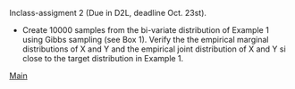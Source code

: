 Inclass-assigment 2 (Due in D2L, deadline Oct. 23st).

 - Create 10000 samples from the bi-variate distribution of Example 1 using Gibbs sampling (see Box 1). Verify the the empirical marginal distributions of X and Y and the empirical joint distribution of X and Y si close to 
 the target distribution in Example 1.
 
 [Main](https://github.com/gdlc/STAT_COMP/blob/master/README.md)
